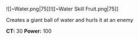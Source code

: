 
![[~Water.png|75]]![[~Water Skill Fruit.png|75]]

Creates a giant ball of water and hurls it at an enemy

**CT:** 30
**Power:** 100